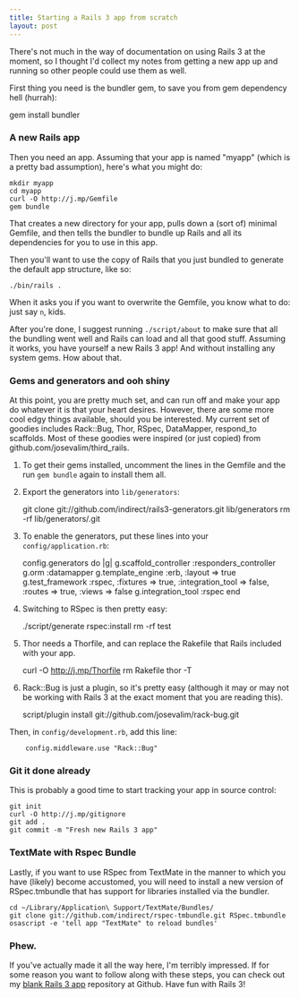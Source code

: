 ```yaml
---
title: Starting a Rails 3 app from scratch
layout: post
---
```



There's not much in the way of documentation on using Rails 3 at the moment, so I thought I'd collect my notes from getting a new app up and running so other people could use them as well.

First thing you need is the bundler gem, to save you from gem dependency hell (hurrah):

  gem install bundler


### A new Rails app

Then you need an app. Assuming that your app is named "myapp" (which is a pretty bad assumption), here's what you might do:

    mkdir myapp
    cd myapp
    curl -O http://j.mp/Gemfile
    gem bundle

That creates a new directory for your app, pulls down a (sort of) minimal Gemfile, and then tells the bundler to bundle up Rails and all its dependencies for you to use in this app.

Then you'll want to use the copy of Rails that you just bundled to generate the default app structure, like so:

    ./bin/rails .

When it asks you if you want to overwrite the Gemfile, you know what to do: just say `n`, kids.

After you're done, I suggest running `./script/about` to make sure that all the bundling went well and Rails can load and all that good stuff. Assuming it works, you have yourself a new Rails 3 app! And without installing any system gems. How about that.


### Gems and generators and ooh shiny

At this point, you are pretty much set, and can run off and make your app do whatever it is that your heart desires. However, there are some more cool edgy things available, should you be interested. My current set of goodies includes Rack::Bug, Thor, RSpec, DataMapper, respond_to scaffolds. Most of these goodies were inspired (or just copied) from github.com/josevalim/third_rails.

  1. To get their gems installed, uncomment the lines in the Gemfile and the run `gem bundle` again to install them all.

  2. Export the generators into `lib/generators`:

      git clone git://github.com/indirect/rails3-generators.git lib/generators
      rm -rf lib/generators/.git

  3. To enable the generators, put these lines into your `config/application.rb`:

        config.generators do |g|
          g.scaffold_controller :responders_controller
          g.orm                 :datamapper
          g.template_engine     :erb, :layout => true
          g.test_framework      :rspec,
                                :fixtures => true,
                                :integration_tool => false,
                                :routes => true,
                                :views => false
          g.integration_tool    :rspec
        end

  4. Switching to RSpec is then pretty easy:

      ./script/generate rspec:install
      rm -rf test

  5. Thor needs a Thorfile, and can replace the Rakefile that Rails included with your app.

        curl -O http://j.mp/Thorfile
        rm Rakefile
        thor -T

  6. Rack::Bug is just a plugin, so it's pretty easy (although it may or may not be working with Rails 3 at the exact moment that you are reading this).

        script/plugin install git://github.com/josevalim/rack-bug.git

  Then, in `config/development.rb`, add this line:

        config.middleware.use "Rack::Bug"

### Git it done already

This is probably a good time to start tracking your app in source control:

    git init
    curl -O http://j.mp/gitignore
    git add .
    git commit -m "Fresh new Rails 3 app"


### TextMate with Rspec Bundle

Lastly, if you want to use RSpec from TextMate in the manner to which you have (likely) become accustomed, you will need to install a new version of RSpec.tmbundle that has support for libraries installed via the bundler.

    cd ~/Library/Application\ Support/TextMate/Bundles/
    git clone git://github.com/indirect/rspec-tmbundle.git RSpec.tmbundle
    osascript -e 'tell app "TextMate" to reload bundles'


### Phew.

If you've actually made it all the way here, I'm terribly impressed. If for some reason you want to follow along with these steps, you can check out my [blank Rails 3 app](http://github.com/indirect/rails3-app) repository at Github. Have fun with Rails 3!